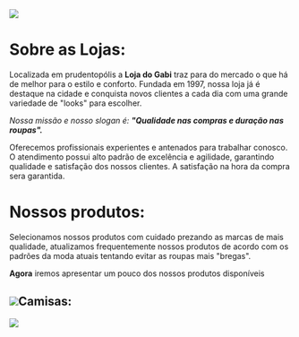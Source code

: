 <img src="https://cdn.shopify.com/s/files/1/0657/1166/9480/files/gabi-lojas99.png?v=1659587005&width=250" />

<h1>Sobre as Lojas:</h1>

<p>Localizada em prudentopólis a <strong>Loja do Gabi</strong> traz para do mercado o que há de melhor para o estilo e conforto. Fundada em 1997, nossa loja já é destaque na cidade e conquista novos clientes a cada dia com uma grande variedade de "looks" para escolher.</p>

<p><em>Nossa missão e nosso slogan é: <strong>"Qualidade nas compras e duração nas roupas".</strong></em></p>

<p>Oferecemos profissionais experientes e antenados para trabalhar conosco. O atendimento possui alto padrão de excelência e agilidade, garantindo qualidade e satisfação dos nossos clientes. A satisfação na hora da compra sera garantida.</p>

<h1>Nossos produtos:</h1>

<p>Selecionamos nossos produtos com cuidado prezando as marcas de mais qualidade, atualizamos frequentemente nossos produtos de acordo com os padrões da moda atuais tentando evitar as roupas mais "bregas".</p>
<p><strong>Agora</strong> iremos apresentar um pouco dos nossos produtos disponíveis</p>

<h2><img src="https://img.icons8.com/material-outlined/24/null/t-shirt.png"/><strong>Camisas:</strong></h2>
<img src="https://d3ugyf2ht6aenh.cloudfront.net/stores/974/635/products/camiseta-raglan-masculina-cinza-2131-49d1c879d0a7961c2716620512691925-320-0.jpg" />












